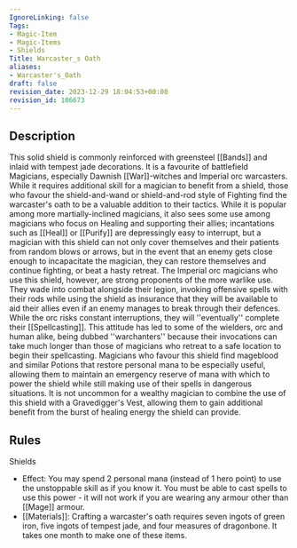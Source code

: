 ```yaml
---
IgnoreLinking: false
Tags:
- Magic-Item
- Magic-Items
- Shields
Title: Warcaster_s Oath
aliases:
- Warcaster's_Oath
draft: false
revision_date: 2023-12-29 18:04:53+00:00
revision_id: 106673
---
```


## Description
This solid shield is commonly reinforced with greensteel [[Bands]] and inlaid with tempest jade decorations. It is a favourite of battlefield Magicians, especially Dawnish [[War]]-witches and Imperial orc warcasters. While it requires additional skill for a magician to benefit from a shield, those who favour the shield-and-wand or shield-and-rod style of Fighting find the warcaster's oath to be a valuable addition to their tactics. 
While it is popular among more martially-inclined magicians, it also sees some use among magicians who focus on Healing and supporting their allies; incantations such as [[Heal]] or [[Purify]] are depressingly easy to interrupt, but a magician with this shield can not only cover themselves and their patients from random blows or arrows, but in the event that an enemy gets close enough to incapacitate the magician, they can restore themselves and continue fighting, or beat a hasty retreat. 
The Imperial orc magicians who use this shield, however, are strong proponents of the more warlike use. They wade into combat alongside their legion, invoking offensive spells with their rods while using the shield as insurance that they will be available to aid their allies even if an enemy manages to break through their defences. While the orc risks constant interruptions, they will ''eventually'' complete their [[Spellcasting]]. This attitude has led to some of the wielders, orc and human alike, being dubbed ''warchanters'' because their invocations can take much longer than those of magicians who retreat to a safe location to begin their spellcasting.
Magicians who favour this shield find mageblood and similar Potions that restore personal mana to be especially useful, allowing them to maintain an emergency reserve of mana with which to power the shield while still making use of their spells in dangerous situations. It is not uncommon for a wealthy magician to combine the use of this shield with a Gravedigger's Vest, allowing them to gain additional benefit from the burst of healing energy the shield can provide.
## Rules
Shields
* Effect: You may spend 2 personal mana (instead of 1 hero point) to use the unstoppable skill as if you know it. You must be able to cast spells to use this power - it will not work if you are wearing any armour other than [[Mage]] armour.
* [[Materials]]: Crafting a warcaster's oath requires seven ingots of green iron, five ingots of tempest jade, and four measures of dragonbone. It takes one month to make one of these items.